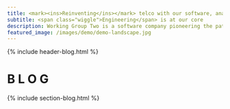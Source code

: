 ```yaml
---
title: <mark><ins>Reinventing</ins></mark> telco with our software, analytics, monitoring, and <mark><ins>products</ins></mark>.
subtitle: <span class="wiggle">Engineering</span> is at our core
description: Working Group Two is a software company pioneering the path of a new telco network.
featured_image: /images/demo/demo-landscape.jpg
---
```


{% include header-blog.html %}
# B L O G
{% include section-blog.html %}
